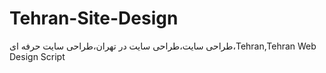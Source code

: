 # Tehran-Site-Design
طراحی سایت،طراحی سایت در تهران،طراحی سایت حرفه ای،Tehran,Tehran Web Design Script
